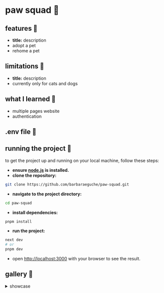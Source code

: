 # paw squad 🐾


## features 👾
- **title:** description
- adopt a pet
- rehome a pet

## limitations 🚨
- **title:** description
- currently only for cats and dogs

## what I learned 💭
- multiple pages website
- authentication

## .env file 📄


## running the project 🏁
to get the project up and running on your local machine, follow these steps:

- **ensure [node.js](https://nodejs.org/en) is installed.**
- **clone the repository:**
```bash
git clone https://github.com/barbaraeguche/paw-squad.git
```
- **navigate to the project directory:**
```bash
cd paw-squad
```
- **install dependencies:**
```bash
pnpm install
```
- **run the project:**
```bash
next dev
# or
pnpm dev
```
- open [http://localhost:3000](http://localhost:3000) with your browser to see the result.

## gallery 📸
<details>
  <summary>showcase</summary>

</details>